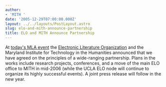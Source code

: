 ```yaml
---
author:
- 'MITH '
date: '2005-12-29T07:00:00.000Z'
layout: ../../layouts/PostLayout.astro
slug: elo-and-mith-announce-partnership
title: ELO and MITH Announce Partnership
---
```


At [today's MLA event](http://www.eliterature.org/2005/12/e-lit-and-new-media-happy-hour-at-mla/) the [Electronic Literature Organization](http://www.eliterature.org) and the Maryland Institute for Technology in the Humanities announced that we have agreed on the principles of a wide-ranging partnership. Plans in the works include research projects, conferences, and a move of the main ELO office to MITH in mid-2006 (while the UCLA ELO node will continue to organize its highly successful events). A joint press release will follow in the new year.
